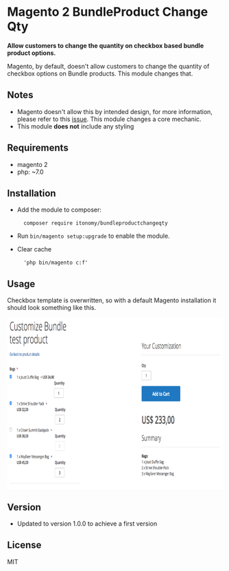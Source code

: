 # Magento 2 BundleProduct Change Qty

**Allow customers to change the quantity on checkbox based bundle product options.**

Magento, by default, doesn't allow customers to change the quantity of checkbox options on Bundle products. This module changes that.

## Notes

- Magento doesn't allow this by intended design, for more information, please refer to this [issue](https://github.com/magento/magento2/issues/6873#issuecomment-286454358). This module changes a core mechanic.
- This module **does not** include any styling

## Requirements

- magento 2
- php: ~7.0

## Installation

- Add the module to composer:

        composer require itonomy/bundleproductchangeqty

- Run `bin/magento setup:upgrade` to enable the module.

- Clear cache
       
        'php bin/magento c:f'
        
## Usage

Checkbox template is overwritten, so with a default Magento installation it should look something like this.

<img align="center" src="./docs/checkbox-bundleproducts.png" height="400">

## Version

- Updated to version 1.0.0 to achieve a first version

## License

MIT
